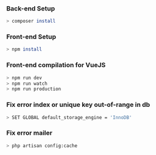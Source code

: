 ### Back-end Setup

``` bash
> composer install
```

### Front-end Setup

``` bash
> npm install
```

### Front-end compilation for VueJS

``` bash
> npm run dev
> npm run watch
> npm run production
```

### Fix error index or unique key out-of-range in db
``` bash
> SET GLOBAL default_storage_engine = 'InnoDB'
```

### Fix error mailer
``` bash
> php artisan config:cache
```